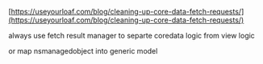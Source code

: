 [https://useyourloaf.com/blog/cleaning-up-core-data-fetch-requests/](https://useyourloaf.com/blog/cleaning-up-core-data-fetch-requests/)



always use fetch result manager to separte coredata logic from view logic

or map nsmanagedobject into generic model


